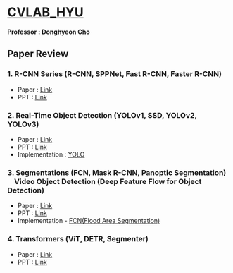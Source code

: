 # [CVLAB_HYU](https://sites.google.com/view/hyu-cv)
**Professor : Donghyeon Cho**

## Paper Review

### 1. R-CNN Series (R-CNN, SPPNet, Fast R-CNN, Faster R-CNN)
- Paper : [Link](https://github.com/hjpark83/CVLab/tree/main/Paper%20Presentation/R-CNN%20Series/Paper)
- PPT : [Link](https://github.com/hjpark83/CVLab/tree/main/Paper%20Presentation/R-CNN%20Series/Presentation)

### 2. Real-Time Object Detection (YOLOv1, SSD, YOLOv2, YOLOv3)
- Paper : [Link](https://github.com/hjpark83/CVLab/tree/main/Paper%20Presentation/Real-Time%20Object%20Detection/Paper)
- PPT : [Link](https://github.com/hjpark83/CVLab/tree/main/Paper%20Presentation/Real-Time%20Object%20Detection/Presentation)
- Implementation : [YOLO](https://github.com/hjpark83/CVLab/tree/main/Paper%20Review/Real-Time%20Object%20Detection/Implementation)

### 3. Segmentations (FCN, Mask R-CNN, Panoptic Segmentation)<br>&nbsp;&nbsp;&nbsp;&nbsp;Video Object Detection (Deep Feature Flow for Object Detection)
- Paper : [Link](https://github.com/hjpark83/CVLab/tree/main/Paper%20Review/Segmentations%20%2B%20Video%20object%20detection/Paper)
- PPT : [Link](https://github.com/hjpark83/CVLab/blob/main/Paper%20Review/Segmentations%20%2B%20Video%20object%20detection/Presentation/Segmentations.pdf)
- Implementation - [FCN(Flood Area Segmentation)](https://github.com/hjpark83/CVLab/tree/main/Paper%20Review/Segmentations%20%2B%20Video%20object%20detection/Implementation)

### 4. Transformers (ViT, DETR, Segmenter)
- Paper : [Link](https://github.com/hjpark83/CVLab/tree/main/Paper%20Review/Transformers/Paper)
- PPT : [Link](https://github.com/hjpark83/CVLab/blob/main/Paper%20Review/Transformers/Presentation/Transformers.pdf)

